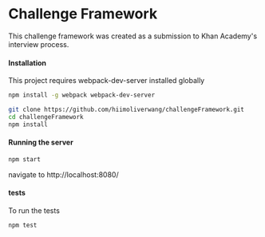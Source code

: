 # Challenge Framework
This challenge framework was created as a submission to Khan Academy's interview process.

#### Installation
This project requires webpack-dev-server installed globally
```sh
npm install -g webpack webpack-dev-server
```
```sh
git clone https://github.com/hiimoliverwang/challengeFramework.git
cd challengeFramework
npm install
```

#### Running the server
```sh
npm start
```
navigate to http://localhost:8080/

#### tests
To run the tests
```sh
npm test
```
